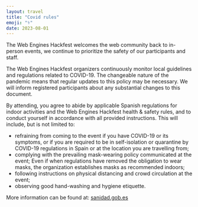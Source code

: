 ```yaml
---
layout: travel
title: "Covid rules"
emoji: "⚕️"
date: 2023-08-01
---
```


The Web Engines Hackfest welcomes the web community back to in-person
events, we continue to prioritize the safety of our participants and
staff.

The Web Engines Hackfest organizers continuously monitor local
guidelines and regulations related to COVID-19. The changeable nature of
the pandemic means that regular updates to this policy may be necessary.
We will inform registered participants about any substantial changes to
this document.

By attending, you agree to abide by applicable Spanish regulations for
indoor activities and the Web Engines Hackfest health & safety rules,
and to conduct yourself in accordance with all provided instructions.
This will include, but is not limited to:

-   refraining from coming to the event if you have COVID-19 or its
    symptoms, or if you are required to be in self-isolation or
    quarantine by COVID-19 regulations in Spain or at the location you
    are travelling from;
-   complying with the prevailing mask-wearing policy communicated at
    the event; Even if when regulations have removed the obligation to
    wear masks, the organization establishes masks as recommended
    indoors;
-   following instructions on physical distancing and crowd circulation
    at the event;
-   observing good hand-washing and hygiene etiquette.

More information can be found at:
[sanidad.gob.es](https://www.sanidad.gob.es/en/profesionales/saludPublica/ccayes/alertasActual/nCov/spth.htm)

